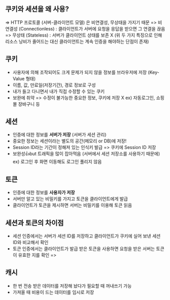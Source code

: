 ## 쿠키와 세션을 왜 사용?
=> HTTP 프로토콜 (서버-클라이언트 모델) 은 비연결성, 무상태을 가지기 때문
=> 비연결성 (Connectionless) : 클라이언트가 서버에 요청을 응답을 받으면 그 연결을 끊음
=> 무상태 (Stateless) : 서버가 클라이언트 상태를 보존 X
(위 두 가지 특징으로 인해 리소스 낭비가 줄어드는 대신 클라이언트는 계속 인증을 해야하는 단점이 존재)

## 쿠키
- 사용자에 의해 조작되어도 크게 문제가 되지 않을 정보를 브라우저에 저장 (Key-Value 형태)
- 이름, 값, 만료일(저장기간), 경로 정보로 구성
- 내가 들고 다니면서 내가 직접 수정할 수 있는 쿠키 
- 보완에 취약 => 수정이 불가능한 중요한 정보, 쿠키에 저장 X
ex) 자동로그인, 쇼핑몰 장바구니 등

## 세션
- 인증에 대한 정보를 **서버가 저장** (서버가 세션 관리)
- 중요한 정보는 세션이라는 별도의 공간(메모리 or DB)에 저장!
- Session ID라는 기간이 정해져 있는 인식키 발급 => 쿠키에 Session ID 저장
- 보완성👍but 트래픽을 많이 잡아먹음 (서버에서 세션 저장소를 사용하기 때문에)
ex) 로그인 후 화면 이동해도 로그인 풀리지 않음

## 토큰
- 인증에 대한 정보를 **사용자가 저장**
- 서버만 알고 있는 비밀키를 가지고 토큰을 클라이언트에게 발급
- 클라이언트가 토큰을 제시하면 서버는 비밀키를 이용해 토큰 읽음

## 세션과 토큰의 차이점
- 세션 인증에서는 서버가 세션 ID를 저장하고 클라이언트가 쿠키에 실어 보낸 세션 ID와 비교해서 확인
- 토큰 인증에서는 클라이언트가 발급 받은 토큰을 사용하면 요청을 받은 서버는 토큰이 유효한 지를 확인
=> 

## 캐시
- 한 번 전송 받은 데이터를 저장해 놨다가 필요할 때 꺼내쓰기 가능
- 가져올 때 비용이 드는 데이터를 임시로 저장